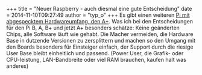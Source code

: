 +++
title = "Neuer Raspberry - auch diesmal eine gute Entscheidung"
date = 2014-11-10T09:27:49
author = "typ_o"
+++
Es gibt einen weiteren [Pi mit abgespecktem Hardwareumfang, den
A+](http://www.raspberrypi.org/raspberry-pi-model-a-plus-on-sale/). Was
ich bei den Entscheidungen für den Pi B, A, B+ und jetzt A+ besonders
schätze: Keine geänderten Chips, alle Software läuft wie gehabt. Die
Macher vermeiden, die Hardware Base in dutzende Versionen zu
zersplittern und machen so den Umgang mit den Boards besonders für
Einsteiger einfach, der Support durch die riesige User Base bleibt
einheitlich und passend. (Power User, die Grafik- oder CPU-leistung,
LAN-Bandbreite oder viel RAM brauchen, kaufen halt was anderes)
